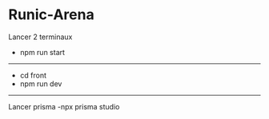 # Runic-Arena
Lancer 2 terminaux
- npm run start
----------------------

- cd front
- npm run dev

----------------------
Lancer prisma
-npx prisma studio
